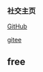 ### 社交主页
  [GitHub](https://github.com/ACodeHX)
  
  [gitee](https://gitee.com/ACodeHX)
  
## free  
